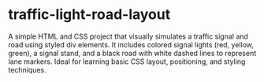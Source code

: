 # traffic-light-road-layout
A simple HTML and CSS project that visually simulates a traffic signal and road using styled div elements. It includes colored signal lights (red, yellow, green), a signal stand, and a black road with white dashed lines to represent lane markers. Ideal for learning basic CSS layout, positioning, and styling techniques.
